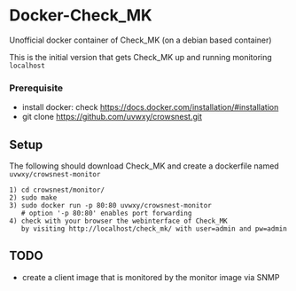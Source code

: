 # Docker-Check_MK

Unofficial docker container of Check_MK (on a debian based container)

This is the initial version that gets Check_MK up and running monitoring `localhost`

### Prerequisite
- install docker: check https://docs.docker.com/installation/#installation
- git clone https://github.com/uvwxy/crowsnest.git

## Setup
The following should download Check_MK and create a dockerfile named `uvwxy/crowsnest-monitor`
```
1) cd crowsnest/monitor/
2) sudo make
3) sudo docker run -p 80:80 uvwxy/crowsnest-monitor
   # option '-p 80:80' enables port forwarding
4) check with your browser the webinterface of Check_MK 
   by visiting http://localhost/check_mk/ with user=admin and pw=admin
```

## TODO

- create a client image that is monitored by the monitor image via SNMP

